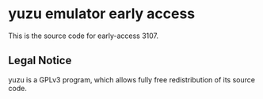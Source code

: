 yuzu emulator early access
=============

This is the source code for early-access 3107.

## Legal Notice

yuzu is a GPLv3 program, which allows fully free redistribution of its source code.